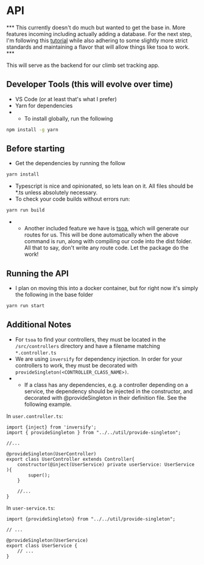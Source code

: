 # API

*** This currently doesn't do much but wanted to get the base in. More features incoming including actually adding a database. For the next step, I'm following this [tutorial](https://dev.to/francescoxx/build-a-crud-rest-api-in-javascript-using-nodejs-express-postgres-docker-jkb) while also adhering to some slightly more strict standards and maintaining a flavor that will allow things like tsoa to work. *** 

This will serve as the backend for our climb set tracking app.

## Developer Tools (this will evolve over time)
* VS Code (or at least that's what I prefer)
* Yarn for dependencies
* * To install globally, run the following
```bash
npm install -g yarn
```

## Before starting
* Get the dependencies by running the follow
```bash
yarn install
```
* Typescript is nice and opinionated, so lets lean on it. All files should be *.ts unless absolutely necessary.
* To check your code builds without errors run:
```bash
yarn run build
```
* * Another included feature we have is [tsoa](https://tsoa-community.github.io/docs/), which will generate our routes for us. This will be done automatically when the above command is run, along with compiling our code into the dist folder. All that to say, don't write any route code. Let the package do the work!

## Running the API
* I plan on moving this into a docker container, but for right now it's simply the following in the base folder
```bash
yarn run start
```

## Additional Notes
* For `tsoa` to find your controllers, they must be located in the `/src/controllers` directory and have a filename matching `*.controller.ts`
* We are using `inversify` for dependency injection. In order for your controllers to work, they must be decorated with `provideSingleton(<CONTROLLER_CLASS_NAME>)`.
* * If a class has any dependencies, e.g. a controller depending on a service, the dependency should be injected in the constructor, and decorated with @provideSingleton in their definition file. See the following example.

In `user.controller.ts`:
```
import {inject} from 'inversify';
import { provideSingleton } from "../../util/provide-singleton";

//...

@provideSingleton(UserController)
export class UserController extends Controller{ 
    constructor(@inject(UserService) private userService: UserService ){
        super();
    }

    //... 
}
```

In `user-service.ts`:

```
import {provideSingleton} from "../../util/provide-singleton";

// ...

@provideSingleton(UserService)
export class UserService {
    // ...
}
```
